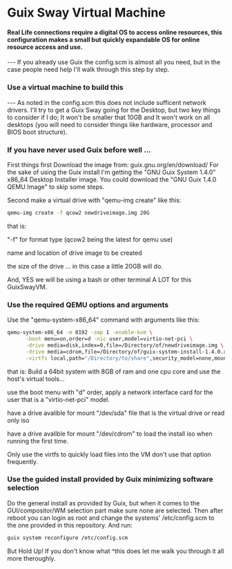 # Guix Sway Virtual Machine
#### Real Life connections require a digital OS to access online resources, this configuration makes a small but quickly expandable OS for online resource access and use. 
 

 
 
 --- If you already use Guix the config.scm is almost all you need, but in the case people need help I'll walk through this step by step.




### Use a virtual machine to build this
 --- As noted in the config.scm this does not include sufficent network drivers. I'll try to get a Guix Sway going for the Desktop, but two key things to consider if I do; It won't be smaller that 10GB and It won't work on all desktops (you will need to consider things like hardware, processor and BIOS boot structure).



### If you have never used Guix before well ...
First things first Download the image from: guix.gnu.org/en/download/
For the sake of using the Guix install I'm getting the "GNU Guix System 1.4.0" x86_64 Desktop Installer image.
You could download the "GNU Guix 1.4.0 QEMU Image" to skip some steps.



Second make a virtual drive with "qemu-img create" like this:  
```Bash
qemu-img create -f qcow2 newdriveimage.img 20G
```


that is:


"-f" for format type (qcow2 being the latest for qemu use)


name and location of drive image to be created


the size of the drive ... in this case a little 20GB will do.


And, YES we will be using a bash or other terminal A LOT for this GuixSwayVM.


### Use the required QEMU options and arguments
Use the "qemu-system-x86_64" command with arguments like this:
```Bash
qemu-system-x86_64 -m 8192 -smp 1 -enable-kvm \
      -boot menu=on,order=d -nic user,model=virtio-net-pci \
      -drive media=disk,index=0,file=/Directory/of/newdriveimage.img \
      -drive media=cdrom,file=/Directory/of/guix-system-install-1.4.0.x86_64-linux.iso \
      -virtfs local,path="/Directory/to/share",security_model=none,mount_tag="TAGkeepidfortracking"
```

that is: Build a 64bit system with 8GB of ram and one cpu core and use the host's virtual tools...


use the boot menu with "d" order, apply a network interface card for the user that is a "virtio-net-pci" model.


have a drive avalible for mount "/dev/sda" file that is the virtual drive or read only iso


have a drive avalible for mount "/dev/cdrom" to load the install iso when running the first time.


Only use the virtfs to quickly load files into the VM don't use that option frequently.



### Use the guided install provided by Guix minimizing software selection 
Do the general install as provided by Guix, but when it comes to the GUI/compositor/WM selection part make sure none are selected.
Then after reboot you can login as root and change the systems' /etc/config.scm to the one provided in this repository. And run:
```Bash
guix system reconfigure /etc/config.scm
```
But Hold Up! If you don't know what ^this does let me walk you through it all more theroughly.
